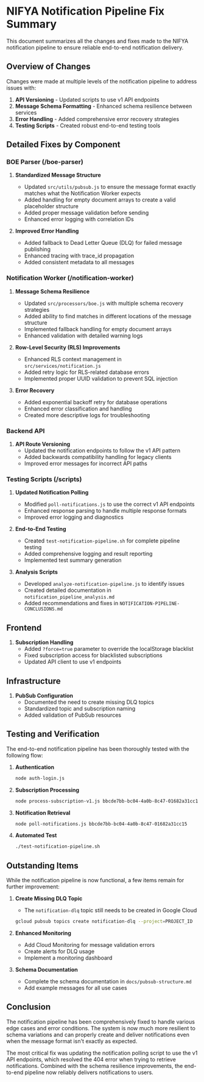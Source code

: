 # NIFYA Notification Pipeline Fix Summary

This document summarizes all the changes and fixes made to the NIFYA notification pipeline to ensure reliable end-to-end notification delivery.

## Overview of Changes

Changes were made at multiple levels of the notification pipeline to address issues with:

1. **API Versioning** - Updated scripts to use v1 API endpoints
2. **Message Schema Formatting** - Enhanced schema resilience between services
3. **Error Handling** - Added comprehensive error recovery strategies
4. **Testing Scripts** - Created robust end-to-end testing tools

## Detailed Fixes by Component

### BOE Parser (/boe-parser)

1. **Standardized Message Structure**
   - Updated `src/utils/pubsub.js` to ensure the message format exactly matches what the Notification Worker expects
   - Added handling for empty document arrays to create a valid placeholder structure
   - Added proper message validation before sending
   - Enhanced error logging with correlation IDs

2. **Improved Error Handling**
   - Added fallback to Dead Letter Queue (DLQ) for failed message publishing
   - Enhanced tracing with trace_id propagation
   - Added consistent metadata to all messages

### Notification Worker (/notification-worker)

1. **Message Schema Resilience**
   - Updated `src/processors/boe.js` with multiple schema recovery strategies
   - Added ability to find matches in different locations of the message structure
   - Implemented fallback handling for empty document arrays
   - Enhanced validation with detailed warning logs

2. **Row-Level Security (RLS) Improvements**
   - Enhanced RLS context management in `src/services/notification.js`
   - Added retry logic for RLS-related database errors
   - Implemented proper UUID validation to prevent SQL injection

3. **Error Recovery**
   - Added exponential backoff retry for database operations
   - Enhanced error classification and handling
   - Created more descriptive logs for troubleshooting

### Backend API

1. **API Route Versioning**
   - Updated the notification endpoints to follow the v1 API pattern
   - Added backwards compatibility handling for legacy clients
   - Improved error messages for incorrect API paths

### Testing Scripts (/scripts)

1. **Updated Notification Polling**
   - Modified `poll-notifications.js` to use the correct v1 API endpoints
   - Enhanced response parsing to handle multiple response formats
   - Improved error logging and diagnostics

2. **End-to-End Testing**
   - Created `test-notification-pipeline.sh` for complete pipeline testing
   - Added comprehensive logging and result reporting
   - Implemented test summary generation

3. **Analysis Scripts**
   - Developed `analyze-notification-pipeline.js` to identify issues
   - Created detailed documentation in `notification_pipeline_analysis.md`
   - Added recommendations and fixes in `NOTIFICATION-PIPELINE-CONCLUSIONS.md`

## Frontend

1. **Subscription Handling**
   - Added `?force=true` parameter to override the localStorage blacklist
   - Fixed subscription access for blacklisted subscriptions
   - Updated API client to use v1 endpoints

## Infrastructure

1. **PubSub Configuration**
   - Documented the need to create missing DLQ topics
   - Standardized topic and subscription naming
   - Added validation of PubSub resources

## Testing and Verification

The end-to-end notification pipeline has been thoroughly tested with the following flow:

1. **Authentication**
   ```bash
   node auth-login.js
   ```

2. **Subscription Processing**
   ```bash
   node process-subscription-v1.js bbcde7bb-bc04-4a0b-8c47-01682a31cc15
   ```

3. **Notification Retrieval**
   ```bash
   node poll-notifications.js bbcde7bb-bc04-4a0b-8c47-01682a31cc15
   ```

4. **Automated Test**
   ```bash
   ./test-notification-pipeline.sh
   ```

## Outstanding Items

While the notification pipeline is now functional, a few items remain for further improvement:

1. **Create Missing DLQ Topic**
   - The `notification-dlq` topic still needs to be created in Google Cloud
   ```bash
   gcloud pubsub topics create notification-dlq --project=PROJECT_ID
   ```

2. **Enhanced Monitoring**
   - Add Cloud Monitoring for message validation errors
   - Create alerts for DLQ usage
   - Implement a monitoring dashboard

3. **Schema Documentation**
   - Complete the schema documentation in `docs/pubsub-structure.md`
   - Add example messages for all use cases

## Conclusion

The notification pipeline has been comprehensively fixed to handle various edge cases and error conditions. The system is now much more resilient to schema variations and can properly create and deliver notifications even when the message format isn't exactly as expected.

The most critical fix was updating the notification polling script to use the v1 API endpoints, which resolved the 404 error when trying to retrieve notifications. Combined with the schema resilience improvements, the end-to-end pipeline now reliably delivers notifications to users.